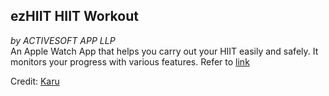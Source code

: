 ## ezHIIT HIIT Workout
*by ACTIVESOFT APP LLP*  
An Apple Watch App that helps you carry out your HIIT easily and safely. It monitors your progress with various features. Refer to [link](https://watchaware.com/watch-apps/1494625442)  


  
Credit: [Karu](eclkaru@gmail.com)
